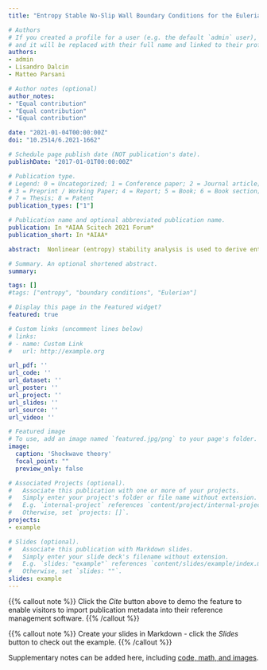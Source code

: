 ```yaml
---
title: "Entropy Stable No-Slip Wall Boundary Conditions for the Eulerian Model for Viscous and Heat Conducting Compressible Flows"

# Authors
# If you created a profile for a user (e.g. the default `admin` user), write the username (folder name) here 
# and it will be replaced with their full name and linked to their profile.
authors:
- admin
- Lisandro Dalcin
- Matteo Parsani

# Author notes (optional)
author_notes:
- "Equal contribution"
- "Equal contribution"
- "Equal contribution"

date: "2021-01-04T00:00:00Z"
doi: "10.2514/6.2021-1662"

# Schedule page publish date (NOT publication's date).
publishDate: "2017-01-01T00:00:00Z"

# Publication type.
# Legend: 0 = Uncategorized; 1 = Conference paper; 2 = Journal article;
# 3 = Preprint / Working Paper; 4 = Report; 5 = Book; 6 = Book section;
# 7 = Thesis; 8 = Patent
publication_types: ["1"]

# Publication name and optional abbreviated publication name.
publication: In *AIAA Scitech 2021 Forum*
publication_short: In *AIAA*

abstract:  Nonlinear (entropy) stability analysis is used to derive entropy–stable no–slip wall boundary conditions at the continuous and semi–discrete levels for the Eulerian #model proposed by Svärd in 2018 (Physica A: Statistical Mechanics and its Applications, 2018). The spatial discretization is based on discontinuous Galerkin summation-by-parts operators of any order for unstructured grids. We provide a set of two–dimensional numerical results for laminar and turbulent flows simulated with both the Eulerian and classical Navier–Stokes models. These results are computed with a high-performance ℎ𝑝–entropy–stable solver, that also features explicit and implicit entropy–stable time integration schemes.

# Summary. An optional shortened abstract.
summary: 

tags: []
#tags: ["entropy", "boundary conditions", "Eulerian"]

# Display this page in the Featured widget?
featured: true

# Custom links (uncomment lines below)
# links:
# - name: Custom Link
#   url: http://example.org

url_pdf: ''
url_code: ''
url_dataset: ''
url_poster: ''
url_project: ''
url_slides: ''
url_source: ''
url_video: ''

# Featured image
# To use, add an image named `featured.jpg/png` to your page's folder. 
image:
  caption: 'Shockwave theory'
  focal_point: ""
  preview_only: false

# Associated Projects (optional).
#   Associate this publication with one or more of your projects.
#   Simply enter your project's folder or file name without extension.
#   E.g. `internal-project` references `content/project/internal-project/index.md`.
#   Otherwise, set `projects: []`.
projects:
- example

# Slides (optional).
#   Associate this publication with Markdown slides.
#   Simply enter your slide deck's filename without extension.
#   E.g. `slides: "example"` references `content/slides/example/index.md`.
#   Otherwise, set `slides: ""`.
slides: example
---
```


{{% callout note %}}
Click the *Cite* button above to demo the feature to enable visitors to import publication metadata into their reference management software.
{{% /callout %}}

{{% callout note %}}
Create your slides in Markdown - click the *Slides* button to check out the example.
{{% /callout %}}

Supplementary notes can be added here, including [code, math, and images](https://wowchemy.com/docs/writing-markdown-latex/).
